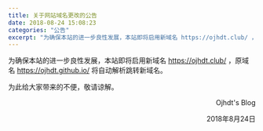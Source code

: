 ```yaml
---
title: 关于网站域名更改的公告
date: 2018-08-24 15:08:23
categories: "公告"
excerpt: "为确保本站的进一步良性发展，本站即将启用新域名 https://ojhdt.club/ ，原域名 https://ojhdt.github.io/ 将自动解析跳转新域名。"
---
```

为确保本站的进一步良性发展，本站即将启用新域名 https://ojhdt.club/ ，原域名 https://ojhdt.github.io/ 将自动解析跳转新域名。

为此给大家带来的不便，敬请谅解。

<p align="right">Ojhdt's Blog</p>

<p align="right">2018年8月24日</p>